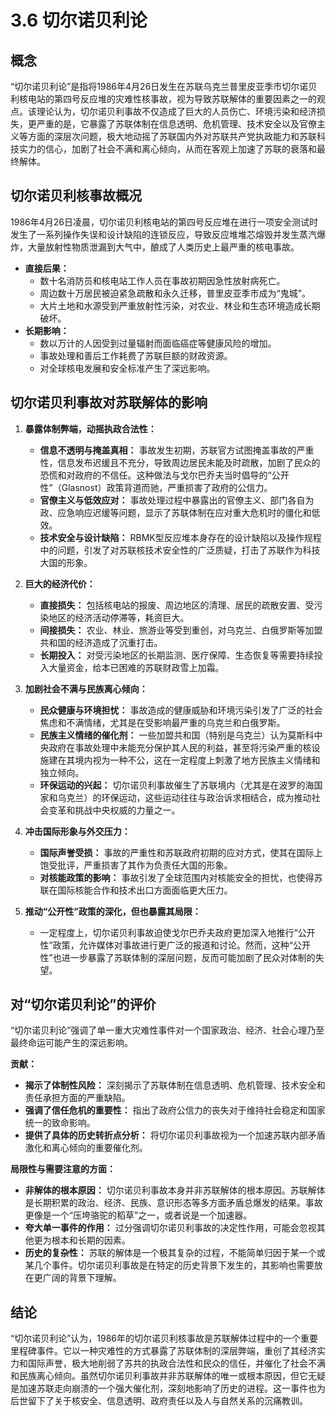 # 3.6 切尔诺贝利论

## 概念

“切尔诺贝利论”是指将1986年4月26日发生在苏联乌克兰普里皮亚季市切尔诺贝利核电站的第四号反应堆的灾难性核事故，视为导致苏联解体的重要因素之一的观点。该理论认为，切尔诺贝利事故不仅造成了巨大的人员伤亡、环境污染和经济损失，更严重的是，它暴露了苏联体制在信息透明、危机管理、技术安全以及官僚主义等方面的深层次问题，极大地动摇了苏联国内外对苏联共产党执政能力和苏联科技实力的信心，加剧了社会不满和离心倾向，从而在客观上加速了苏联的衰落和最终解体。

## 切尔诺贝利核事故概况

1986年4月26日凌晨，切尔诺贝利核电站的第四号反应堆在进行一项安全测试时发生了一系列操作失误和设计缺陷的连锁反应，导致反应堆堆芯熔毁并发生蒸汽爆炸，大量放射性物质泄漏到大气中，酿成了人类历史上最严重的核电事故。

*   **直接后果：**
    *   数十名消防员和核电站工作人员在事故初期因急性放射病死亡。
    *   周边数十万居民被迫紧急疏散和永久迁移，普里皮亚季市成为“鬼城”。
    *   大片土地和水源受到严重放射性污染，对农业、林业和生态环境造成长期破坏。
*   **长期影响：**
    *   数以万计的人因受到过量辐射而面临癌症等健康风险的增加。
    *   事故处理和善后工作耗费了苏联巨额的财政资源。
    *   对全球核电发展和安全标准产生了深远影响。

## 切尔诺贝利事故对苏联解体的影响

1.  **暴露体制弊端，动摇执政合法性：**
    *   **信息不透明与掩盖真相：** 事故发生初期，苏联官方试图掩盖事故的严重性，信息发布迟缓且不充分，导致周边居民未能及时疏散，加剧了民众的恐慌和对政府的不信任。这种做法与戈尔巴乔夫当时倡导的“公开性”（Glasnost）政策背道而驰，严重损害了政府的公信力。
    *   **官僚主义与低效应对：** 事故处理过程中暴露出的官僚主义、部门各自为政、应急响应迟缓等问题，显示了苏联体制在应对重大危机时的僵化和低效。
    *   **技术安全与设计缺陷：** RBMK型反应堆本身存在的设计缺陷以及操作规程中的问题，引发了对苏联核技术安全性的广泛质疑，打击了苏联作为科技大国的形象。

2.  **巨大的经济代价：**
    *   **直接损失：** 包括核电站的报废、周边地区的清理、居民的疏散安置、受污染地区的经济活动停滞等，耗资巨大。
    *   **间接损失：** 农业、林业、旅游业等受到重创，对乌克兰、白俄罗斯等加盟共和国的经济造成了沉重打击。
    *   **长期投入：** 对受污染地区的长期监测、医疗保障、生态恢复等需要持续投入大量资金，给本已困难的苏联财政雪上加霜。

3.  **加剧社会不满与民族离心倾向：**
    *   **民众健康与环境担忧：** 事故造成的健康威胁和环境污染引发了广泛的社会焦虑和不满情绪，尤其是在受影响最严重的乌克兰和白俄罗斯。
    *   **民族主义情绪的催化剂：** 一些加盟共和国（特别是乌克兰）认为莫斯科中央政府在事故处理中未能充分保护其人民的利益，甚至将污染严重的核设施建在其境内视为一种不公，这在一定程度上刺激了地方民族主义情绪和独立倾向。
    *   **环保运动的兴起：** 切尔诺贝利事故催生了苏联境内（尤其是在波罗的海国家和乌克兰）的环保运动，这些运动往往与政治诉求相结合，成为推动社会变革和挑战中央权威的力量之一。

4.  **冲击国际形象与外交压力：**
    *   **国际声誉受损：** 事故的严重性和苏联政府初期的应对方式，使其在国际上饱受批评，严重损害了其作为负责任大国的形象。
    *   **对核能政策的影响：** 事故引发了全球范围内对核能安全的担忧，也使得苏联在国际核能合作和技术出口方面面临更大压力。

5.  **推动“公开性”政策的深化，但也暴露其局限：**
    *   一定程度上，切尔诺贝利事故迫使戈尔巴乔夫政府更加深入地推行“公开性”政策，允许媒体对事故进行更广泛的报道和讨论。然而，这种“公开性”也进一步暴露了苏联体制的深层问题，反而可能加剧了民众对体制的失望。

## 对“切尔诺贝利论”的评价

“切尔诺贝利论”强调了单一重大灾难性事件对一个国家政治、经济、社会心理乃至最终命运可能产生的深远影响。

**贡献：**

*   **揭示了体制性风险：** 深刻揭示了苏联体制在信息透明、危机管理、技术安全和责任承担方面的严重缺陷。
*   **强调了信任危机的重要性：** 指出了政府公信力的丧失对于维持社会稳定和国家统一的致命影响。
*   **提供了具体的历史转折点分析：** 将切尔诺贝利事故视为一个加速苏联内部矛盾激化和离心倾向的重要催化剂。

**局限性与需要注意的方面：**

*   **非解体的根本原因：** 切尔诺贝利事故本身并非苏联解体的根本原因。苏联解体是长期积累的政治、经济、民族、意识形态等多方面矛盾总爆发的结果。事故更像是一个“压垮骆驼的稻草”之一，或者说是一个加速器。
*   **夸大单一事件的作用：** 过分强调切尔诺贝利事故的决定性作用，可能会忽视其他更为根本和长期的因素。
*   **历史的复杂性：** 苏联的解体是一个极其复杂的过程，不能简单归因于某一个或某几个事件。切尔诺贝利事故是在特定的历史背景下发生的，其影响也需要放在更广阔的背景下理解。

## 结论

“切尔诺贝利论”认为，1986年的切尔诺贝利核事故是苏联解体过程中的一个重要里程碑事件。它以一种灾难性的方式暴露了苏联体制的深层弊端，重创了其经济实力和国际声誉，极大地削弱了苏共的执政合法性和民众的信任，并催化了社会不满和民族离心倾向。虽然切尔诺贝利事故并非苏联解体的唯一或根本原因，但它无疑是加速苏联走向崩溃的一个强大催化剂，深刻地影响了历史的进程。这一事件也为后世留下了关于核安全、信息透明、政府责任以及人与自然关系的沉痛教训。